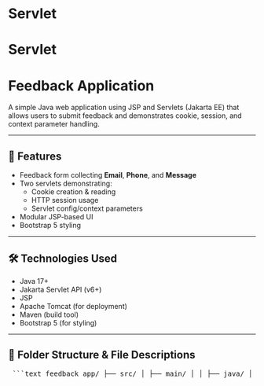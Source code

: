 # Servlet

# Servlet


# Feedback Application

A simple Java web application using JSP and Servlets (Jakarta EE) that allows users to submit feedback and demonstrates cookie, session, and context parameter handling.

---

## 🌟 Features

- Feedback form collecting **Email**, **Phone**, and **Message**
- Two servlets demonstrating:
  - Cookie creation & reading
  - HTTP session usage
  - Servlet config/context parameters
- Modular JSP-based UI
- Bootstrap 5 styling

---

## 🛠 Technologies Used

- Java 17+
- Jakarta Servlet API (v6+)
- JSP
- Apache Tomcat (for deployment)
- Maven (build tool)
- Bootstrap 5 (for styling)

---

## 📁 Folder Structure & File Descriptions
<pre> ```text feedback_app/ ├── src/ │ ├── main/ │ │ ├── java/ │ │ │ ├── feedback_app/ │ │ │ │ └── FirstServlet.java # Handles POST feedback form submission │ │ │ └── feedback_app/session/manage/ │ │ │ ├── Request1Servlet.java # Sets cookies and session data (/servlet1) │ │ │ └── Request2Servlet.java # Reads cookies, session, context params (/servlet2) │ │ └── resources/ │ │ └── application.properties # Spring-compatible placeholder (unused here) │ └── webapp/ │ ├── css/ │ │ └── style.css # Custom styling for pages │ ├── feedback.jsp # Feedback form page │ ├── index.jsp # Landing page with navigation buttons │ ├── header.jsp # Bootstrap navbar reused across pages │ ├── links.jsp # Bootstrap CSS & custom style includes │ ├── script.jsp # Bootstrap JS includes │ └── WEB-INF/ │ └── web.xml # Configures servlets and context parameters ├── pom.xml # Maven config (Servlet + JSP dependencies) └── README.md # Project documentation (this file) ``` </pre>
